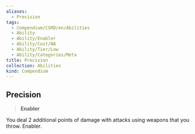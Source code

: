 ```yaml
---
aliases:
  - Precision
tags:
  - Compendium/CSRD/en/Abilities
  - Ability
  - Ability/Enabler
  - Ability/Cost/NA
  - Ability/Tier/Low
  - Ability/Categories/Meta
title: Precision
collection: Abilities
kind: Compendium
---
```

## Precision  
>**Enabler**
  
You deal 2 additional points of damage with attacks using weapons that you throw. Enabler.
